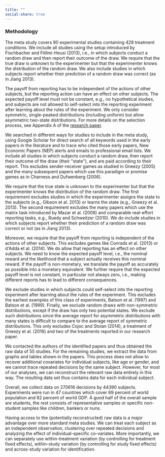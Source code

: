```yaml
---
title: ""
social-share: true
---
```



### Methodology

The meta study covers 90 experimental studies containing 429 treatment conditions. We include all studies using the setup introduced by Fischbacher and Föllmi-Heusi (2013), i.e., in which subjects conduct a random draw and then report their outcome of the draw. We require that the true draw is unknown to the experimenter but that the experimenter knows the distribution of the random draw. We also include studies in which subjects report whether their prediction of a random draw was correct (as in Jiang 2013). 

The payoff from reporting has to be independent of the actions of other subjects, but the reporting action can have an effect on other subjects. The expected payoff level must not be constant, e.g., no hypothetical studies, and subjects are not allowed to self-select into the reporting experiment after learning about the rules of the experiment. We only consider symmetric, single-peaked distributions (including uniform) but allow asymmetric two-state distributions. For more details on the selection process, see Appendix A of the [research paper](http://ftp.iza.org/dp10188.pdf).

We searched in different ways for studies to include in the meta study, using Google Scholar for direct search of all keywords used in the early papers in the literature and to trace who cited those early papers, New Economic Papers (NEP) alerts and emails to professional email lists. We include all studies in which subjects conduct a random draw, then report their outcome of the draw (their "state"), and are paid according to their report. This excludes sender-receiver games as studied in Gneezy (2005) and the many subsequent papers which use this paradigm or promise games as in Charness and Dufwenberg (2006). 

We require that the true state is unknown to the experimenter but that the experimenter knows the distribution of the random draw. The first requirement excludes studies in which the experimenter assigns the state to the subjects (e.g., Gibson et al. 2013) or learns the state (e.g., Gneezy et al. 2013). The second requirement excludes the many papers which use the matrix task introduced by Mazar et al. (2008) and comparable real-effort reporting tasks, e.g., Ruedy and Schweitzer (2010). We do include studies in which subjects report whether their prediction of a random draw was correct or not (as in Jiang 2013). 

Moreover, we require that the payoff from reporting is independent of the actions of other subjects. This excludes games like Conrads et al. (2013) or d'Adda et al. (2014). We do allow that reporting has an effect on other subjects. We need to know the expected payoff level, i.e., the nominal reward and the likelihood that a subject actually receives this nominal reward. If the payoff is non-monetary, we translate the payoff as accurately as possible into a monetary equivalent. We further require that the expected payoff level is not constant, in particular not always zero, i.e., making different reports has to lead to different consequences. 

We exclude studies in which subjects could self-select into the reporting experiment after learning about the rules of the experiment. This excludes the earliest examples of this class of experiments, Batson et al. (1997) and Batson et al. (1999). Finally, we exclude random draws with non-symmetric distributions, except if the draw has only two potential states. We exclude such distributions since the average report for asymmetric distributions with many states is difficult to compare to the average report of symmetric distributions. This only excludes Cojoc and Stoian (2014), a treatment of Gneezy et al. (2016) and two of the treatments reported in our research paper.   


We contacted the authors of the identified papers and thus obtained the raw data of 55 studies. For the remaining studies, we extract the data from graphs and tables shown in the papers. This process does not allow to recover additional covariates for individual subjects, like age or gender, and we cannot trace repeated decisions by the same subject. However, for most of our analyses, we can reconstruct the relevant raw data entirely in this way. The resulting data set thus contains data for each individual subject. 

Overall, we collect data on 270616 decisions by 44390 subjects. Experiments were run in 47 countries which cover 69 percent of world population and 82 percent of world GDP. A good half of the overall sample are students, the rest consists of representative samples or specific non-student samples like children, bankers or nuns. 

Having access to the (potentially reconstructed) raw data is a major advantage over more standard meta studies. We can treat each subject as an independent observation, clustering over repeated decisions and analyzing the effect of individual-specific co-variates. More importantly, we can separately use within-treatment variation (by controlling for treatment fixed effects), within-study variation (by controlling for study fixed effects) and across-study variation for identification.

